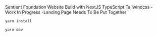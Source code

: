Sentient Foundation Website Build with NextJS TypeScript Tailwindcss
-Work In Progress
-Landing Page Needs To Be Put Together

``` 
yarn install
```

```
yarn dev
```
